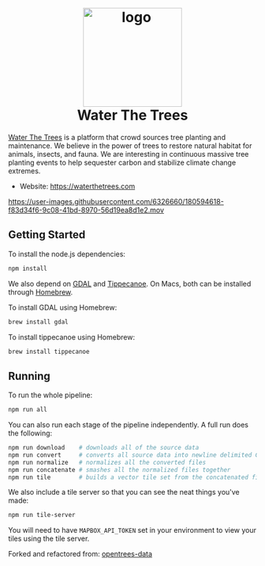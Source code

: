 <h1 align="center">
  <br>
  <a href="https://waterthetrees.com">
    <img src="https://waterthetrees.com/b7a4f5a36b1c145ed2fb.svg"
         alt="logo"
         width="200"
    />
  </a>
  <br>
  Water The Trees
  <br>
</h1>

[Water The Trees](https://waterthetrees.com) is a platform that crowd sources
tree planting and maintenance. We believe in the power of trees to restore
natural habitat for animals, insects, and fauna. We are interesting in
continuous massive tree planting events to help sequester carbon and stabilize
climate change extremes.

- Website: https://waterthetrees.com

https://user-images.githubusercontent.com/6326660/180594618-f83d34f6-9c08-41bd-8970-56d19ea8d1e2.mov


## Getting Started

To install the node.js dependencies:

```bash
npm install
```

We also depend on [GDAL](https://gdal.org) and [Tippecanoe](https://github.com/mapbox/tippecanoe). On Macs, both can be installed through [Homebrew](https://brew.sh).

To install GDAL using Homebrew:

```bash
brew install gdal
```

To install tippecanoe using Homebrew:

```bash
brew install tippecanoe
```

## Running

To run the whole pipeline:

```bash
npm run all
```

You can also run each stage of the pipeline independently. A full run does the following:

```bash
npm run download    # downloads all of the source data
npm run convert     # converts all source data into newline delimited GeoJSON
npm run normalize   # normalizes all the converted files
npm run concatenate # smashes all the normalized files together
npm run tile        # builds a vector tile set from the concatenated file
```

We also include a tile server so that you can see the neat things you've made:

```bash
npm run tile-server
```

You will need to have `MAPBOX_API_TOKEN` set in your environment to view your tiles using the tile server.


Forked and refactored from: [opentrees-data](https://github.com/stevage/opentrees-data)
